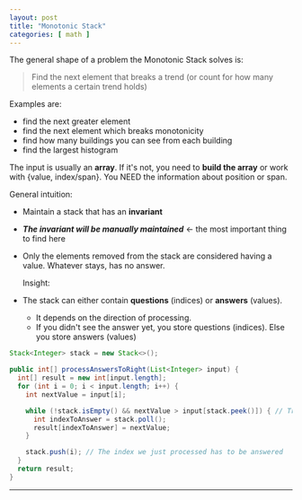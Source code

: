 ```yaml
---
layout: post
title: "Monotonic Stack"
categories: [ math ]
---
```


The general shape of a problem the Monotonic Stack solves is:

> Find the next element that breaks a trend (or count for how many elements a certain trend holds)

Examples are:

- find the next greater element
- find the next element which breaks monotonicity
- find how many buildings you can see from each building
- find the largest histogram

The input is usually an **array**. If it's not, you need to **build the array** or work with {value, index/span}. You NEED the information about position or span.

General intuition:
- Maintain a stack that has an **invariant**
- _**The invariant will be manually maintained**_ ← the most important thing to find here
- Only the elements removed from the stack are considered having a value. Whatever stays, has no answer.

  Insight:
- The stack can either contain **questions** (indices) or **answers** (values).
  - It depends on the direction of processing.
  - If you didn't see the answer yet, you store questions (indices). Else you store answers (values)

```java
Stack<Integer> stack = new Stack<>();

public int[] processAnswersToRight(List<Integer> input) {
  int[] result = new int[input.length];
  for (int i = 0; i < input.length; i++) {
    int nextValue = input[i];

    while (!stack.isEmpty() && nextValue > input[stack.peek()]) { // Trend broken
      int indexToAnswer = stack.poll();
      result[indexToAnswer] = nextValue;
    }

    stack.push(i); // The index we just processed has to be answered
  }
  return result;
}
```

---
